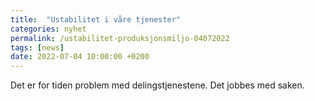 ```yaml
---
title:  "Ustabilitet i våre tjenester"
categories: nyhet
permalink: /ustabilitet-produksjonsmiljo-04072022
tags: [news]
date: 2022-07-04 10:00:00 +0200
---
```

Det er for tiden problem med delingstjenestene. Det jobbes med saken.
